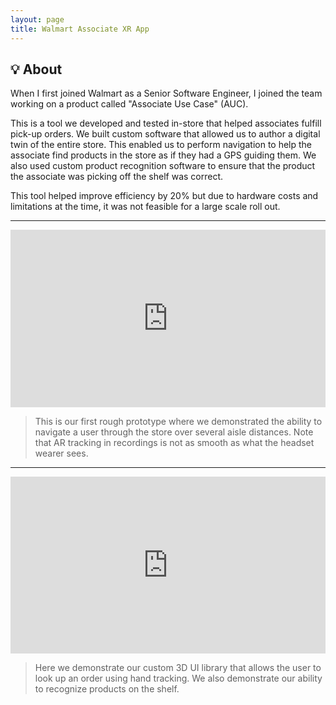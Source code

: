 ```yaml
---
layout: page
title: Walmart Associate XR App
---
```


## 💡 About

When I first joined Walmart as a Senior Software Engineer, I joined the team working on a product called "Associate Use Case" (AUC).

This is a tool we developed and tested in-store that helped associates fulfill pick-up orders. We built custom software that allowed us to author a digital twin of the entire store. This enabled us to perform navigation to help the associate find products in the store as if they had a GPS guiding them. We also used custom product recognition software to ensure that the product the associate was picking off the shelf was correct.

This tool helped improve efficiency by 20% but due to hardware costs and limitations at the time, it was not feasible for a large scale roll out.

---

<div style="position: relative; padding-bottom: 56.25%; height: 0; overflow: hidden; max-width: 100%;">
  <iframe
    style="position: absolute; top: 0; left: 0; width: 100%; height: 100%;"
    src="https://www.youtube.com/embed/FxhluGA9mWg?si=ONdWlwUD4Hl7hG1n"
    title="YouTube video player"
    frameborder="0"
    allow="accelerometer; autoplay; clipboard-write; encrypted-media; gyroscope; picture-in-picture; web-share"
    referrerpolicy="strict-origin-when-cross-origin"
    allowfullscreen>
  </iframe>
</div>

> This is our first rough prototype where we demonstrated the ability to navigate a user through the store over several aisle distances. Note that AR tracking in recordings is not as smooth as what the headset wearer sees.

---

<div style="position: relative; padding-bottom: 56.25%; height: 0; overflow: hidden; max-width: 100%;">
  <iframe
    style="position: absolute; top: 0; left: 0; width: 100%; height: 100%;"
    src="https://www.youtube.com/embed/9lY1Q9y4Iyg?si=zmiti-Fp_ma0GJoY"
    title="YouTube video player"
    frameborder="0"
    allow="accelerometer; autoplay; clipboard-write; encrypted-media; gyroscope; picture-in-picture; web-share"
    referrerpolicy="strict-origin-when-cross-origin"
    allowfullscreen>
  </iframe>
</div>

> Here we demonstrate our custom 3D UI library that allows the user to look up an order using hand tracking. We also demonstrate our ability to recognize products on the shelf.
